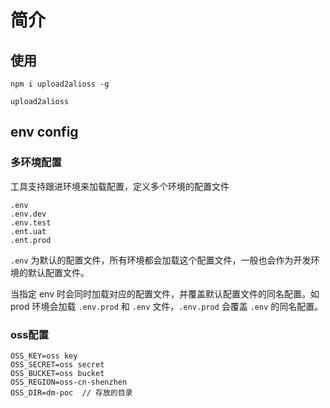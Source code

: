# 简介

## 使用

```
npm i upload2alioss -g

upload2alioss
```

## env config


### 多环境配置
工具支持跟进环境来加载配置，定义多个环境的配置文件

```
.env
.env.dev
.env.test
.ent.uat
.ent.prod
```

`.env` 为默认的配置文件，所有环境都会加载这个配置文件，一般也会作为开发环境的默认配置文件。

当指定 env 时会同时加载对应的配置文件，并覆盖默认配置文件的同名配置。如 prod 环境会加载 `.env.prod` 和 `.env` 文件，`.env.prod` 会覆盖 `.env` 的同名配置。


### oss配置


```
OSS_KEY=oss key
OSS_SECRET=oss secret
OSS_BUCKET=oss bucket
OSS_REGION=oss-cn-shenzhen
OSS_DIR=dm-poc  // 存放的目录
```

